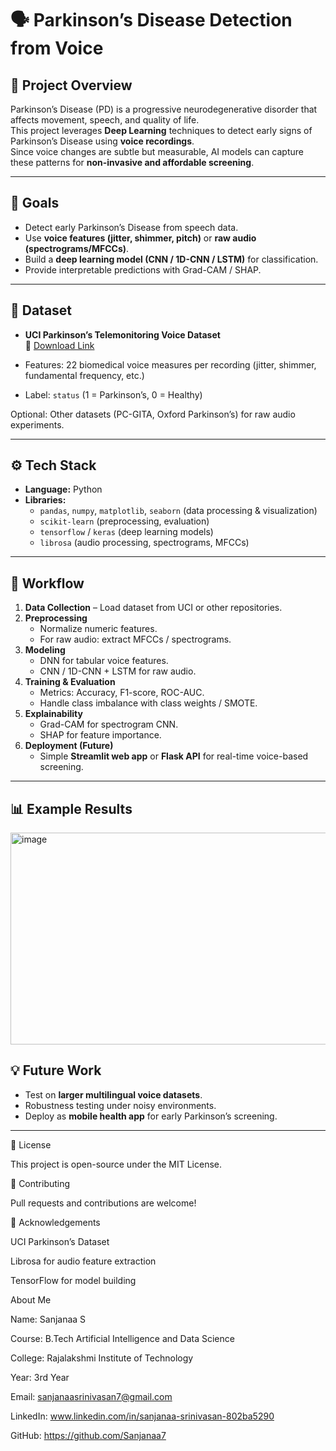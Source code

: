 # 🗣️ Parkinson’s Disease Detection from Voice

## 📌 Project Overview
Parkinson’s Disease (PD) is a progressive neurodegenerative disorder that affects movement, speech, and quality of life.  
This project leverages **Deep Learning** techniques to detect early signs of Parkinson’s Disease using **voice recordings**.  
Since voice changes are subtle but measurable, AI models can capture these patterns for **non-invasive and affordable screening**.

---

## 🎯 Goals
- Detect early Parkinson’s Disease from speech data.
- Use **voice features (jitter, shimmer, pitch)** or **raw audio (spectrograms/MFCCs)**.
- Build a **deep learning model (CNN / 1D-CNN / LSTM)** for classification.
- Provide interpretable predictions with Grad-CAM / SHAP.

---

## 📂 Dataset
- **UCI Parkinson’s Telemonitoring Voice Dataset**  
  🔗 [Download Link](https://archive.ics.uci.edu/ml/datasets/parkinsons)  

- Features: 22 biomedical voice measures per recording (jitter, shimmer, fundamental frequency, etc.)  
- Label: `status` (1 = Parkinson’s, 0 = Healthy)

Optional: Other datasets (PC-GITA, Oxford Parkinson’s) for raw audio experiments.

---

## ⚙️ Tech Stack
- **Language:** Python  
- **Libraries:**  
  - `pandas`, `numpy`, `matplotlib`, `seaborn` (data processing & visualization)  
  - `scikit-learn` (preprocessing, evaluation)  
  - `tensorflow` / `keras` (deep learning models)  
  - `librosa` (audio processing, spectrograms, MFCCs)  

---

## 🚀 Workflow
1. **Data Collection** – Load dataset from UCI or other repositories.  
2. **Preprocessing**  
   - Normalize numeric features.  
   - For raw audio: extract MFCCs / spectrograms.  
3. **Modeling**  
   - DNN for tabular voice features.  
   - CNN / 1D-CNN + LSTM for raw audio.  
4. **Training & Evaluation**  
   - Metrics: Accuracy, F1-score, ROC-AUC.  
   - Handle class imbalance with class weights / SMOTE.  
5. **Explainability**  
   - Grad-CAM for spectrogram CNN.  
   - SHAP for feature importance.  
6. **Deployment (Future)**  
   - Simple **Streamlit web app** or **Flask API** for real-time voice-based screening.  

---

## 📊 Example Results 
  
<img width="800" height="339" alt="image" src="https://github.com/user-attachments/assets/84fe7ae6-41d5-4383-9af5-f71625c5bb18" />



## 💡 Future Work
- Test on **larger multilingual voice datasets**.  
- Robustness testing under noisy environments.  
- Deploy as **mobile health app** for early Parkinson’s screening.  

---

📜 License

This project is open-source under the MIT License.

🤝 Contributing

Pull requests and contributions are welcome!

🙌 Acknowledgements

UCI Parkinson’s Dataset

Librosa
 for audio feature extraction

TensorFlow
 for model building

 About Me

Name: Sanjanaa S

Course: B.Tech Artificial Intelligence and Data Science

College: Rajalakshmi Institute of Technology

Year: 3rd Year

Email: sanjanaasrinivasan7@gmail.com

LinkedIn: www.linkedin.com/in/sanjanaa-srinivasan-802ba5290

GitHub: https://github.com/Sanjanaa7


